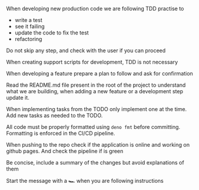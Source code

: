 When developing new production code we are following TDD practise to

- write a test
- see it failing
- update the code to fix the test
- refactoring

Do not skip any step, and check with the user if you can proceed

When creating support scripts for development, TDD is not necessary

When developing a feature prepare a plan to follow and ask for confirmation

Read the README.md file present in the root of the project to understand what we
are building, when adding a new feature or a development step update it.

When implementing tasks from the TODO only implement one at the time. Add new
tasks as needed to the TODO.

All code must be properly formatted using `deno fmt` before committing.
Formatting is enforced in the CI/CD pipeline.

When pushing to the repo check if the application is online and working on
github pages. And check the pipeline if is green

Be concise, include a summary of the changes but avoid explanations of them

Start the message with a 🏎️ when you are following instructions
